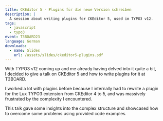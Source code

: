 ```yaml
---
title: CKEditor 5 - Plugins für die neue Version schreiben
description: |
  A session about writing plugins for CKEditor 5, used in TYPO3 v12.
tags:
  - javascript
  - typo3
event: T3BOARD23
language: German
downloads:
  - name: Slides
    url: /assets/slides/ckeditor5-plugins.pdf
---
```


With TYPO3 v12 coming up and me already having delved into it quite a bit, I
decided to give a talk on CKEditor 5 and how to write plugins for it at T3BOARD.

I worked a lot with plugins before because I internally had to rewrite a plugin
for the Lux TYPO3 extension from CKEditor 4 to 5, and was massively frustrated
by the complexity I encountered.

This talk gave some insights into the complex structure and showcased how to
overcome some problems using provided code examples.
